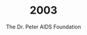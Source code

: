 ---
published: true
layout: "post"
title: "2003"
timeline: "false"
teaserText: "Dr. Peter gave a face and voice to HIV and his legacy has touched the lives of many. This is the story of how the Dr. Peter diaries came to be and how the foundation continues to provide care. "
subtitle: "The Dr. Peter AIDS Foundation"
video: "http://player.vimeo.com/video/70717780"
teaserImg: "2003-teaser.jpg"
featureImg: "2003-feature.jpg"

statistics:
- stat: "7.4"
  desc: "million people over 15 years of age living with HIV."
  link: "http://v1.theglobeandmail.com/v5/content/features/aidscon/aidscon.html"
  type: "webpage"

- stat: "1.7"
  desc: "million people diagnosed with HIV in Latin America and the Caribbean."
  link: "http://v1.theglobeandmail.com/v5/content/features/aidscon/aidscon.html"
  type: "webpage"

- stat: "560,000"
  desc: "global HIV infections in children."
  link: "http://www.unaids.org/en/media/unaids/contentassets/documents/epidemiology/2012/gr2012/20121120_FactSheet_Global_en.pdf"
  type: "pdf"

global:
- item: "UNAIDS and the WHO announces the '3 by 5' Initiative, which aims at providing antiretroviral treatment to 3 million people worldwide by 2005."
  link: "http://www.who.int/3by5/en/"
  type: "webpage"

- item: "A genetic analysis of HIV in 2003, suggests that it may have first arrived in the United States in about 1968."
  link: "http://www.newscientist.com/article/dn9949-timeline-hiv-and-aids.html#.Uc3CDz4sW5c"
  type: "webpage"

- item: "VaxGen, a San Francisco-based biotechnology company, announces that its AIDSVAX vaccine trial fails to reduce overall HIV infection."
  link: "http://www.aids.gov/hiv-aids-basics/hiv-aids-101/aids-timeline/"
  type: "webpgae"

national:
- item: "The Sherbourne Health Centre opens in Toronto."
  link: "http://www.sherbourne.on.ca/"
  type: "webpage"

- item: "Aboriginal Strategy on HIV/AIDS in Canada is established, which focuses on the over-representation of Aboriginals and how to rectify this."
  link: "http://www.gov.mb.ca/health/aids/waters.pdf"
  type: "pdf"

year:
- item: "Space shuttle Columbia explodes, killing all seven astronauts."
  link: "http://www.space.com/19436-columbia-disaster.html"
  type: "webpage"

- item: "Johnny Cash passes away."
  link: "http://www.nytimes.com/2003/09/12/obituaries/12WIRE-Cash.html"
  type: "webpage"

- item: "Iraq was invaded by  the U.S. and UK."
  link: "http://www.cnn.com/2013/03/18/opinion/iraq-war-hans-blix"
  type: "webpage"

local:
- item: "Person's With AIDS become eligible for liver transplants in BC. PCPWA Chair, Glen Hillson dies shortly after of AIDS caused by liver failure."
  link: "http://dailyxtra.com/vancouver/passionate-pioneer?market=210/"
  type: "webpage"

- item: "Methamphetamine Response Committee (M.A.R.C) is established.  Vancouver Coastal Healths’s Crystal Clear project begins, which uses street involved youth participants to educate and promote healthy behaviours associated with crystal meth use."
  link: "http://www.vancouveragreement.ca/wp-content/uploads/2006_Crystal-Clear-A-Practical-Guide.pdf"
  type: "pdf"

- item: "Safe Crack Use Kits (SCUK) start being distributed in Vancouver."
  link: "http://www.wrha.mb.ca/extranet/publichealth/files/services/healthy-sexuality/SCUKDistributionintheWinnipegHealthRegion-RevisedOct2012.pdf"
  type: "pdf"
---